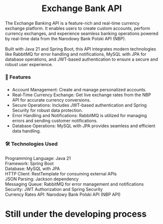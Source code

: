 <h1 align="center">Exchange Bank API</h1>

###

<p align="left">The Exchange Banking API is a feature-rich and real-time currency exchange platform. It enables users to create custom accounts, perform currency exchanges, and experience seamless banking operations powered by real-time data from the Narodowy Bank Polski API (NBP).<br><br>    Built with Java 21 and Spring Boot, this API integrates modern technologies like RabbitMQ for error handling and notifications, MySQL with JPA for database operations, and JWT-based authentication to ensure a secure and robust user experience.</p>

###

<h3 align="left">🚀 Features</h3>

###


- Account Management: Create and manage personalized accounts.
- Real-Time Currency Exchange: Get live exchange rates from the NBP API for accurate currency conversions.
- Secure Operations: Includes JWT-based authentication and Spring Security for robust data protection.
- Error Handling and Notifications: RabbitMQ is utilized for managing errors and sending customer notifications.
- Database Operations: MySQL with JPA provides seamless and efficient data handling.


###

<h3 align="left">🛠️ Technologies Used</h3>

###

<p align="left">Programming Language: Java 21<br>Framework: Spring Boot<br>Database: MySQL with JPA<br>HTTP Client: RestTemplate for consuming external APIs<br>JSON Parsing: Jackson dependency<br>Messaging Queue: RabbitMQ for error management and notifications<br>Security: JWT Authorization and Spring Security<br>Currency Rates API: Narodowy Bank Polski API (NBP API)</p>

###

<h1 align="left">Still under the developing process</h1>

###
